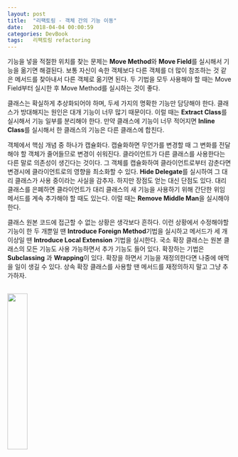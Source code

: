 ```yaml
---
layout: post
title:  "리팩토링 - 객체 간의 기능 이동"
date:   2018-04-04 00:00:59
categories: DevBook
tags:	리팩토링 refactoring 
---
```


기능을 넣을 적절한 위치를 찾는 문제는 **Move Method**와 **Move Field**를 실시해서 기능을 옮기면 해결된다. 보통 자신이 속한 객체보다 다른 객체를 더 많이 참조하는 것 같은 메서드를 찾아내서 다른 객체로 옮기면 된다. 두 기법을 모두 사용해야 할 때는 Move Field부터 실시한 후 Move Method를 실시하는 것이 좋다. 

클래스는 확실하게 추상화되어야 하며, 두세 가지의 명확한 기능만 담당해야 한다. 클래스가 방대해지는 원인은 대개 기능이 너무 많기 때문이다. 이럴 때는 **Extract Class**를 실시해서 기능 일부를 분리해야 한다. 만약 클래스에 기능이 너무 적어지면 **Inline Class**를 실시해서 한 클래스의 기능은 다른 클래스에 합친다. 

객체에서 핵심 개념 중 하나가 캡슐화다. 캡슐화하면 무언가를 변경할 때 그 변화를 전달해야 할 객체가 줄어들므로 변경이 쉬워진다. 클라이언트가 다른 클래스를 사용한다는 다른 말로 의존성이 생긴다는 것이다. 그 객체를 캡슐화하여 클라이언트로부터 감춘다면 변경시에 클라이언트로의 영향을 최소화할 수 있다. **Hide Delegate**를 실시하여 그 대리 클래스가 사용 중이라는 사실을 감추자. 하지만 장점도 얻는 대신 단점도 있다. 대리 클래스를 은폐하면 클라이언트가 대리 클래스의 새 기능을 사용하기 위해 간단한 위임 메서드를 계속 추가해야 할 때도 있는다. 이럴 때는 **Remove Middle Man**을 실시해야 한다. 

클래스 원본 코드에 접근할 수 없는 상황은 생각보다 흔하다. 이런 상황에서 수정해야할 기능이 한 두 개뿐일 땐 **Introduce Foreign Method**기법을 실시하고 메서드가 세 개 이상일 땐 **Introduce Local Extension** 기법을 실시한다. 국소 확장 클래스는 원본 클래스의 모든 기능도 사용 가능하면서 추가 기능도 들어 있다. 확장하는 기법은 **Subclassing** 과 **Wrapping**이 있다. 확장을 하면서 기능을 재정의한다면 나중에 애먹을 일이 생길 수 있다. 상속 확장 클래스를 사용할 땐 메서드를 재정의하지 말고 그냥 추가하자. 


<br/>

<a href="http://www.aladin.co.kr/shop/wproduct.aspx?ItemId=20793053">
  <img class="book" style="width: 30%; height: 30%" src="http://image.aladin.co.kr/product/2079/30/cover/8979149719_1.jpg"/>
</a>

